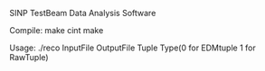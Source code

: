 SINP TestBeam Data Analysis Software

Compile:
make cint
make

Usage:
./reco InputFile   OutputFile  Tuple Type(0 for EDMtuple 1 for RawTuple)
